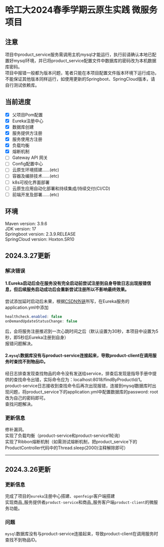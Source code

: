 # 哈工大2024春季学期云原生实践 微服务项目
## 注意  
  项目中product_service服务需调用主机mysql才能运行，执行前请确认本地已配置好mysql环境，并已将product_service配置文件中数据库的密码改为本机数据库密码。  
  项目中报错一般都为版本问题，笔者只能在本项目配置文件版本环境下运行成功，不能保证其他版本同样运行，如使用更新的Springboot、SpringCloud版本，请自行测试依赖库。
## 当前进度
- [x] 父项目Pom配置
- [x] Eureka注册中心
- [x] 数据库创建
- [x] 服务提供方注册
- [x] 服务使用方注册
- [x] 负载均衡
- [x] 熔断机制
- [ ] Gateway API 网关
- [ ] Config配置中心
- [ ] 云原生环境搭建……(etc)
- [ ] 容器及编排技术……(etc)
- [ ] k8s可视化界面部署
- [ ] 云原生应用自动化部署和持续集成/持续交付(CI/CD)
- [ ] 前端开发及部署……(etc)
## 环境
Maven version: 3.9.6  
JDK version: 17  
Springboot version: 2.3.9.RELEASE  
SpringCloud version: Hoxton.SR10  
## 2024.3.27更新  
### 解决错误  
#### 1.Eureka启动后会在服务没有完全启动前尝试注册到自身导致日志出现报错信息，但后续服务启动成功后会重新尝试注册所以不影响最终效果。  
  尝试添加延时启动后未果，根据[CSDN外链](https://blog.csdn.net/cxyxysam/article/details/135831967?utm_medium=distribute.pc_relevant.none-task-blog-2~default~baidujs_baidulandingword~default-0-135831967-blog-82980717.235^v43^control&spm=1001.2101.3001.4242.1&utm_relevant_index=3 "悬停显示")所写，在Eureka服务的application.yml中添加
  ```Java
  healthcheck.enabled: false  
  onDemandUpdateStatusChange: false  
  ```  
  后，会将服务注册推迟到一次心跳时间之后（默认设置为30秒，本项目中设置为5秒，即5秒后Eureka注册到自身）  
  报错问题解决。  
#### 2.`mysql`数据库没有与product-service连接起来，导致product-client在调用服务时查找不到物品ID。  
  经日志排查发现查找物品的命令没有发送给service，排查后发现是指导手册中提供的查找命令出错，实际命令应为：localhost:8018/findByProductId/1。  
  product-service日志接收到查找命令后再次出现报错，连接到mysql数据库时出现问题，将product_service下的application.yml中配置数据库的password: root改为自己的密码即可。  
  查找问题解决。  
  ### 更新信息  
  修补漏洞。  
  实现了负载均衡（product-service和product-service1轮询）  
  实现了Ribbon熔断机制（如需测试熔断机制，把product_service下的ProductController代码中的Thread.sleep(2000)注释解除即可）  
***
## 2024.3.26更新  
### 更新信息 
  完成了项目的`eureka`注册中心搭建、`openfeign`客户端搭建  
  实现商品_服务提供者`product-service`和商品_服务客户端`product-client`的微服务功能。  
  ### 问题  
  `mysql`数据库没有与product-service连接起来，导致product-client在调用服务时查找不到物品ID。
